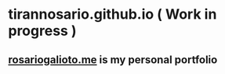 # tirannosario.github.io ( Work in progress )
## [rosariogalioto.me](https://rosariogalioto.me) is my personal portfolio

